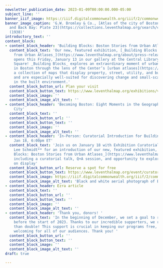 ```yaml
---
newsletter_publication_date: 2023-01-09T00:00:00.000-05:00
subject_line: ''
banner_iiif_image: https://iiif.digitalcommonwealth.org/iiif/2/commonwealth:1257c490j/545,430,6945,4116/full/0/default.jpg
banner_image_caption: 'G.W. Bromley & Co., [Atlas of the city of Boston, Boston proper
  and Back Bay: Plate 23](https://collections.leventhalmap.org/search/commonwealth:1257c489s)
  (1938)'
introductory_text: ''
content_block:
- content_block_header: 'Building Blocks: Boston Stories from Urban Atlases'
  content_block_text: 'Our new, featured exhibition, [_Building Blocks: Boston Stories
    from Urban Atlases_](https://www.leventhalmap.org/about/press-releases/new-exhibition-building-blocks-boston-stories-from-urban-atlases-opens-at-leventhal-map-education-center-january-13-2023-1/),
    opens this Friday, January 13 in our gallery at the Central Library in Copley
    Square! _Building Blocks_ explores an extraordinary moment of urban transformation
    in Boston through the lens of the Center’s [urban atlases](https://collections.leventhalmap.org/search?q=urban+atlas&search_field=all_fields&utf8=%E2%9C%93),
    a collection of maps that display property, street, utility, and building information,
    and are especially well-suited for discovering change and small-scale interventions
    in the built environment.'
  content_block_button_url: Plan your visit
  content_block_button_text: https://www.leventhalmap.org/exhibitions/visit/
  content_block_image: ''
  content_block_image_alt_text: ''
- content_block_header: 'Becoming Boston: Eight Moments in the Geography of a Changing
    City'
  content_block_text: ''
  content_block_button_url: ''
  content_block_button_text: ''
  content_block_image: ''
  content_block_image_alt_text: ''
- content_block_header: 'In-Person: Curatorial Introduction for Building Blocks ·
    Jan 18, 6:00pm ET'
  content_block_text: 'Join us on January 18 with Exhibition Curatorial Fellow **Laura
    Lee Schmidt** for an introduction of our new, featured exhibition, [_Building
    Blocks: Boston Stories from Urban Atlases_](https://www.leventhalmap.org/about/press-releases/new-exhibition-building-blocks-boston-stories-from-urban-atlases-opens-at-leventhal-map-education-center-january-13-2023-1/),
    including a curatorial talk, Q+A session, and opportunity to explore the material
    on display'
  content_block_button_url: Reserve a spot for free
  content_block_button_text: https://www.leventhalmap.org/event/curatorial-introduction-to-building-blocks/
  content_block_image: https://iiif.digitalcommonwealth.org/iiif/2/commonwealth:xp68kk89w/219,96,2377,1910/full/0/default.jpg
  content_block_image_alt_text: 'Black and white aerial photograph of Back Bay. '
- content_block_header: Ezra article
  content_block_text: ''
  content_block_button_url: ''
  content_block_button_text: ''
  content_block_image: ''
  content_block_image_alt_text: ''
- content_block_header: 'Thank you, donors! '
  content_block_text: 'In the beginning of December, we set a goal to raise $2,023
    before the start of 2023. Thanks to our incredible supporters, we raised more
    than double! This support is crucial in keeping our programs free, creative, and
    welcoming for all of our audiences. Thank you! '
  content_block_button_url: ''
  content_block_button_text: ''
  content_block_image: ''
  content_block_image_alt_text: ''
draft: true

---
```

